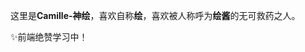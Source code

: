 这里是**Camille-神绘**，喜欢自称**绘**，喜欢被人称呼为**绘酱**的无可救药之人。

✨前端绝赞学习中！

<!--
**ChangeSuger/ChangeSuger** is a ✨ _special_ ✨ repository because its `README.md` (this file) appears on your GitHub profile.

Here are some ideas to get you started:

- 🔭 I’m currently working on ...
- 🌱 I’m currently learning ...
- 👯 I’m looking to collaborate on ...
- 🤔 I’m looking for help with ...
- 💬 Ask me about ...
- 📫 How to reach me: ...
- 😄 Pronouns: ...
- ⚡ Fun fact: ...
-->

